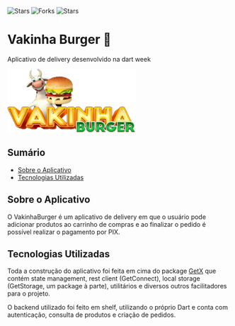 ![Stars](https://img.shields.io/github/stars/HenriqueFelixDev/vakinha-burger-dart-week?style=badge)
![Forks](https://img.shields.io/github/forks/HenriqueFelixDev/vakinha-burger-dart-week?style=badge)
![Stars](https://img.shields.io/github/watchers/HenriqueFelixDev/vakinha-burger-dart-week?style=badge)

# Vakinha Burger :hamburger:
Aplicativo de delivery desenvolvido na dart week

![Logo](./assets/images/logo-1x.png)

## Sumário
 - [Sobre o Aplicativo](#sobre-o-aplicativo)
 - [Tecnologias Utilizadas](#tecnologias-utilizadas)

## Sobre o Aplicativo
O VakinhaBurger é um aplicativo de delivery em que o usuário pode adicionar produtos ao carrinho de compras e ao finalizar o pedido é possível realizar o pagamento por PIX.

## Tecnologias Utilizadas
Toda a construção do aplicativo foi feita em cima do package [GetX](https://pub.dev/packages/get) que contém state management, rest client (GetConnect), local storage (GetStorage, um package à parte), utilitários e diversos outros facilitadores para o projeto.

O backend utilizado foi feito em shelf, utilizando o próprio Dart e conta com autenticação, consulta de produtos e criação de pedidos.
